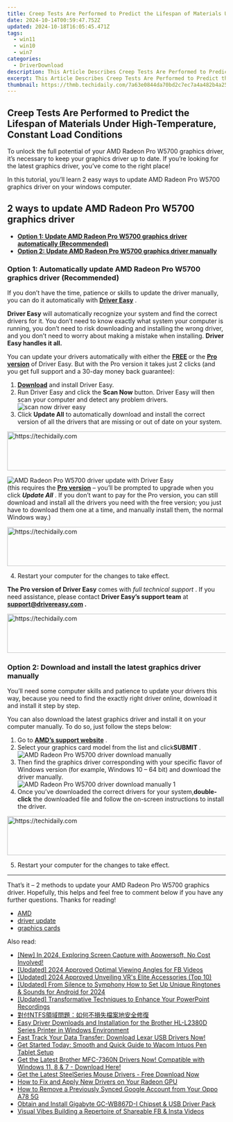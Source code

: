 ```yaml
---
title: Creep Tests Are Performed to Predict the Lifespan of Materials Under High-Temperature, Constant Load Conditions
date: 2024-10-14T00:59:47.752Z
updated: 2024-10-18T16:05:45.471Z
tags:
  - win11
  - win10
  - win7
categories:
  - DriverDownload
description: This Article Describes Creep Tests Are Performed to Predict the Lifespan of Materials Under High-Temperature, Constant Load Conditions
excerpt: This Article Describes Creep Tests Are Performed to Predict the Lifespan of Materials Under High-Temperature, Constant Load Conditions
thumbnail: https://thmb.techidaily.com/7a63e0844da70bd2c7ec7a4a482b4a25c9f48b524efb6bb31d25ddff4661a97e.jpg
---
```


## Creep Tests Are Performed to Predict the Lifespan of Materials Under High-Temperature, Constant Load Conditions

To unlock the full potential of your AMD Radeon Pro W5700 graphics driver, it’s necessary to keep your graphics driver up to date. If you’re looking for the latest graphics driver, you’ve come to the right place!

 In this tutorial, you’ll learn 2 easy ways to update AMD Radeon Pro W5700 graphics driver on your windows computer.

## 2 ways to update AMD Radeon Pro W5700 graphics driver

* **[Option 1: Update AMD Radeon Pro W5700 graphics driver automatically (Recommended)](https://www.drivereasy.com/knowledge/amd-radeon-pro-w5700-driver-download-update-windows-10-7/#h-option-1)**
* **[Option 2: Update AMD Radeon Pro W5700 graphics driver manually](https://tools.techidaily.com/drivereasy/download/)**

### Option 1: Automatically update AMD Radeon Pro W5700 graphics driver (Recommended)

 If you don’t have the time, patience or skills to update the driver manually, you can do it automatically with **[Driver Easy](https://tools.techidaily.com/drivereasy/download/)**  .

**Driver Easy** will automatically recognize your system and find the correct drivers for it. You don’t need to know exactly what system your computer is running, you don’t need to risk downloading and installing the wrong driver, and you don’t need to worry about making a mistake when installing. **Driver Easy handles it all.**

 You can update your drivers automatically with either the **[FREE](https://tools.techidaily.com/drivereasy/download/) [](https://tools.techidaily.com/drivereasy/download/)**  or the **[Pro version](https://tools.techidaily.com/drivereasy/download/)**  of Driver Easy. But with the Pro version it takes just 2 clicks (and you get full support and a 30-day money back guarantee):

1. **[Download](https://tools.techidaily.com/drivereasy/download/)**  and install Driver Easy.
2. Run Driver Easy and click the **Scan Now** button. Driver Easy will then scan your computer and detect any problem drivers.  
![scan now driver easy](https://images.drivereasy.com/wp-content/uploads/2020/09/scan-now-driver-easy-2.jpg)
3. Click **Update All** to automatically download and install the correct version of all the drivers that are missing or out of date on your system.  

<!-- affiliate ads begin -->
<a href="https://appsumo.8odi.net/c/5597632/2118311/7443" target="_top" id="2118311">
  <img src="//a.impactradius-go.com/display-ad/7443-2118311" border="0" alt="https://techidaily.com" width="728" height="90"/>
</a>
<img height="0" width="0" src="https://appsumo.8odi.net/i/5597632/2118311/7443" style="position:absolute;visibility:hidden;" border="0" />
<!-- affiliate ads end -->

![AMD Radeon Pro W5700 driver update with Driver Easy](https://images.drivereasy.com/wp-content/uploads/2021/04/AMD-Radeon-Pro-W5700-driver-update-with-Driver-Easy.jpg)  
 (this requires the **[Pro version](https://tools.techidaily.com/drivereasy/download/)**  – you’ll be prompted to upgrade when you click **_Update All_** . If you don’t want to pay for the Pro version, you can still download and install all the drivers you need with the free version; you just have to download them one at a time, and manually install them, the normal Windows way.)

<!-- affiliate ads begin -->
<a href="https://review-au.sjv.io/c/5597632/2135316/14409" target="_top" id="2135316">
  <img src="//a.impactradius-go.com/display-ad/14409-2135316" border="0" alt="https://techidaily.com" width="728" height="90"/>
</a>
<img height="0" width="0" src="https://review-au.sjv.io/i/5597632/2135316/14409" style="position:absolute;visibility:hidden;" border="0" />
<!-- affiliate ads end -->

4. Restart your computer for the changes to take effect.

**The Pro version of Driver Easy** comes with _full technical support_ . If you need assistance, please contact **Driver Easy’s support team** at **[support@drivereasy.com](https://tools.techidaily.com/drivereasy/download/) .**

<!-- affiliate ads begin -->
<a href="https://aligracehair.sjv.io/c/5597632/1896560/19272" target="_top" id="1896560">
  <img src="//a.impactradius-go.com/display-ad/19272-1896560" border="0" alt="https://techidaily.com" width="728" height="90"/>
</a>
<img height="0" width="0" src="https://aligracehair.sjv.io/i/5597632/1896560/19272" style="position:absolute;visibility:hidden;" border="0" />
<!-- affiliate ads end -->

### Option 2: Download and install the latest graphics driver manually

 You’ll need some computer skills and patience to update your drivers this way, because you need to find the exactly right driver online, download it and install it step by step.

 You can also download the latest graphics driver and install it on your computer manually. To do so, just follow the steps below:

1. Go to **[AMD’s support website](https://www.amd.com/en/support)**  .
2. Select your graphics card model from the list and click**SUBMIT** .  
![AMD Radeon Pro W5700 driver download manually](https://images.drivereasy.com/wp-content/uploads/2021/04/AMD-Radeon-Pro-W5700-driver-download-manually.jpg)
3. Then find the graphics driver corresponding with your specific flavor of Windows version (for example, Windows 10 – 64 bit) and download the driver manually.  
![AMD Radeon Pro W5700 driver download manually 1](https://images.drivereasy.com/wp-content/uploads/2021/04/AMD-Radeon-Pro-W5700-driver-download-manually-1.jpg)
4. Once you’ve downloaded the correct drivers for your system,**double-click** the downloaded file and follow the on-screen instructions to install the driver.

<!-- affiliate ads begin -->
<a href="https://aligracehair.sjv.io/c/5597632/2027195/19272" target="_top" id="2027195">
  <img src="//a.impactradius-go.com/display-ad/19272-2027195" border="0" alt="https://techidaily.com" width="728" height="90"/>
</a>
<img height="0" width="0" src="https://aligracehair.sjv.io/i/5597632/2027195/19272" style="position:absolute;visibility:hidden;" border="0" />
<!-- affiliate ads end -->

5. Restart your computer for the changes to take effect.

---

 That’s it – 2 methods to update your AMD Radeon Pro W5700 graphics driver. Hopefully, this helps and feel free to comment below if you have any further questions. Thanks for reading!

* [AMD](https://tools.techidaily.com/drivereasy/download/)
* [driver update](https://tools.techidaily.com/drivereasy/download/)
* [graphics cards](https://tools.techidaily.com/drivereasy/download/)

<ins class="adsbygoogle"
     style="display:block"
     data-ad-format="autorelaxed"
     data-ad-client="ca-pub-7571918770474297"
     data-ad-slot="1223367746"></ins>

<ins class="adsbygoogle"
     style="display:block"
     data-ad-client="ca-pub-7571918770474297"
     data-ad-slot="8358498916"
     data-ad-format="auto"
     data-full-width-responsive="true"></ins>

<span class="atpl-alsoreadstyle">Also read:</span>
<div><ul>
<li><a href="https://on-screen-recording.techidaily.com/1716070239001-new-in-2024-exploring-screen-capture-with-apowersoft-no-cost-involved/"><u>[New] In 2024, Exploring Screen Capture with Apowersoft, No Cost Involved!</u></a></li>
<li><a href="https://facebook-videos.techidaily.com/updated-2024-approved-optimal-viewing-angles-for-fb-videos/"><u>[Updated] 2024 Approved Optimal Viewing Angles for FB Videos</u></a></li>
<li><a href="https://fox-blue.techidaily.com/updated-2024-approved-unveiling-vrs-elite-accessories-top-10/"><u>[Updated] 2024 Approved Unveiling VR's Elite Accessories (Top 10)</u></a></li>
<li><a href="https://fox-hovers.techidaily.com/updated-from-silence-to-symphony-how-to-set-up-unique-ringtones-and-sounds-for-android-for-2024/"><u>[Updated] From Silence to Symphony How to Set Up Unique Ringtones & Sounds for Android for 2024</u></a></li>
<li><a href="https://screen-mirroring-recording.techidaily.com/updated-transformative-techniques-to-enhance-your-powerpoint-recordings/"><u>[Updated] Transformative Techniques to Enhance Your PowerPoint Recordings</u></a></li>
<li><a href="https://discover-cloud.techidaily.com/1728487216171-ntfs/"><u>對付NTFS領域問題：如何不損失檔案地安全修復</u></a></li>
<li><a href="https://driver-download.techidaily.com/easy-driver-downloads-and-installation-for-the-brother-hl-l2380d-series-printer-in-windows-environment/"><u>Easy Driver Downloads and Installation for the Brother HL-L2380D Series Printer in Windows Environment</u></a></li>
<li><a href="https://driver-download.techidaily.com/1722974851057-fast-track-your-data-transfer-download-lexar-usb-drivers-now/"><u>Fast Track Your Data Transfer: Download Lexar USB Drivers Now!</u></a></li>
<li><a href="https://driver-download.techidaily.com/get-started-today-smooth-and-quick-guide-to-wacom-intuos-pen-tablet-setup/"><u>Get Started Today: Smooth and Quick Guide to Wacom Intuos Pen Tablet Setup</u></a></li>
<li><a href="https://driver-download.techidaily.com/1722957272192-get-the-latest-brother-mfc-7360n-drivers-now-compatible-with-windows-11-8-and-7-download-here/"><u>Get the Latest Brother MFC-7360N Drivers Now! Compatible with Windows 11, 8 & 7 - Download Here!</u></a></li>
<li><a href="https://driver-download.techidaily.com/get-the-latest-steelseries-mouse-drivers-free-download-now/"><u>Get the Latest SteelSeries Mouse Drivers - Free Download Now</u></a></li>
<li><a href="https://driver-download.techidaily.com/how-to-fix-and-apply-new-drivers-on-your-radeon-gpu/"><u>How to Fix and Apply New Drivers on Your Radeon GPU</u></a></li>
<li><a href="https://easy-unlock-android.techidaily.com/how-to-remove-a-previously-synced-google-account-from-your-oppo-a78-5g-by-drfone-android/"><u>How to Remove a Previously Synced Google Account from Your Oppo A78 5G</u></a></li>
<li><a href="https://driver-download.techidaily.com/obtain-and-install-gigabyte-gc-wb867d-i-chipset-and-usb-driver-pack/"><u>Obtain and Install Gigabyte GC-WB867D-I Chipset & USB Driver Pack</u></a></li>
<li><a href="https://instagram-clips.techidaily.com/visual-vibes-building-a-repertoire-of-shareable-fb-and-insta-videos/"><u>Visual Vibes Building a Repertoire of Shareable FB & Insta Videos</u></a></li>
</ul></div>


